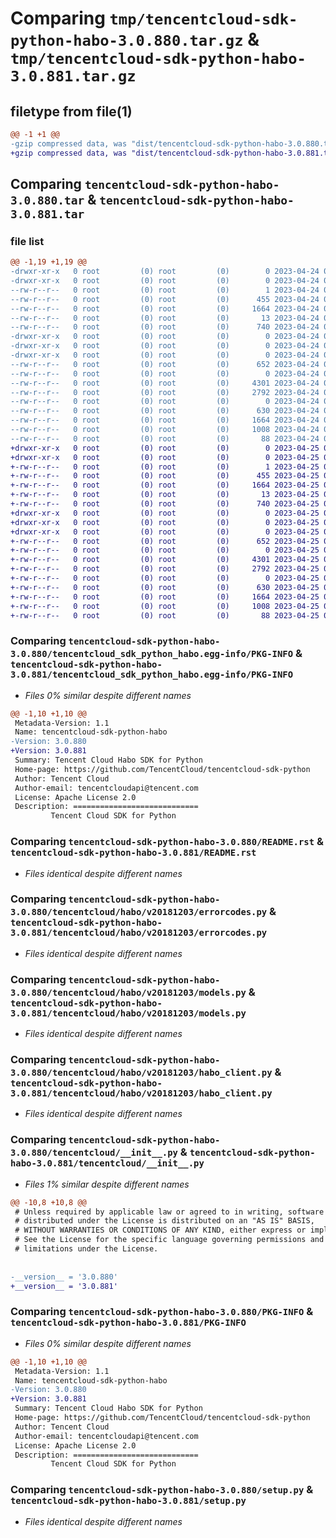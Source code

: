 # Comparing `tmp/tencentcloud-sdk-python-habo-3.0.880.tar.gz` & `tmp/tencentcloud-sdk-python-habo-3.0.881.tar.gz`

## filetype from file(1)

```diff
@@ -1 +1 @@
-gzip compressed data, was "dist/tencentcloud-sdk-python-habo-3.0.880.tar", last modified: Mon Apr 24 03:10:27 2023, max compression
+gzip compressed data, was "dist/tencentcloud-sdk-python-habo-3.0.881.tar", last modified: Tue Apr 25 00:41:55 2023, max compression
```

## Comparing `tencentcloud-sdk-python-habo-3.0.880.tar` & `tencentcloud-sdk-python-habo-3.0.881.tar`

### file list

```diff
@@ -1,19 +1,19 @@
-drwxr-xr-x   0 root         (0) root         (0)        0 2023-04-24 03:10:27.000000 tencentcloud-sdk-python-habo-3.0.880/
-drwxr-xr-x   0 root         (0) root         (0)        0 2023-04-24 03:10:27.000000 tencentcloud-sdk-python-habo-3.0.880/tencentcloud_sdk_python_habo.egg-info/
--rw-r--r--   0 root         (0) root         (0)        1 2023-04-24 03:10:27.000000 tencentcloud-sdk-python-habo-3.0.880/tencentcloud_sdk_python_habo.egg-info/dependency_links.txt
--rw-r--r--   0 root         (0) root         (0)      455 2023-04-24 03:10:27.000000 tencentcloud-sdk-python-habo-3.0.880/tencentcloud_sdk_python_habo.egg-info/SOURCES.txt
--rw-r--r--   0 root         (0) root         (0)     1664 2023-04-24 03:10:27.000000 tencentcloud-sdk-python-habo-3.0.880/tencentcloud_sdk_python_habo.egg-info/PKG-INFO
--rw-r--r--   0 root         (0) root         (0)       13 2023-04-24 03:10:27.000000 tencentcloud-sdk-python-habo-3.0.880/tencentcloud_sdk_python_habo.egg-info/top_level.txt
--rw-r--r--   0 root         (0) root         (0)      740 2023-04-24 03:10:27.000000 tencentcloud-sdk-python-habo-3.0.880/README.rst
-drwxr-xr-x   0 root         (0) root         (0)        0 2023-04-24 03:10:27.000000 tencentcloud-sdk-python-habo-3.0.880/tencentcloud/
-drwxr-xr-x   0 root         (0) root         (0)        0 2023-04-24 03:10:27.000000 tencentcloud-sdk-python-habo-3.0.880/tencentcloud/habo/
-drwxr-xr-x   0 root         (0) root         (0)        0 2023-04-24 03:10:27.000000 tencentcloud-sdk-python-habo-3.0.880/tencentcloud/habo/v20181203/
--rw-r--r--   0 root         (0) root         (0)      652 2023-04-24 03:10:27.000000 tencentcloud-sdk-python-habo-3.0.880/tencentcloud/habo/v20181203/errorcodes.py
--rw-r--r--   0 root         (0) root         (0)        0 2023-04-24 03:10:27.000000 tencentcloud-sdk-python-habo-3.0.880/tencentcloud/habo/v20181203/__init__.py
--rw-r--r--   0 root         (0) root         (0)     4301 2023-04-24 03:10:27.000000 tencentcloud-sdk-python-habo-3.0.880/tencentcloud/habo/v20181203/models.py
--rw-r--r--   0 root         (0) root         (0)     2792 2023-04-24 03:10:27.000000 tencentcloud-sdk-python-habo-3.0.880/tencentcloud/habo/v20181203/habo_client.py
--rw-r--r--   0 root         (0) root         (0)        0 2023-04-24 03:10:27.000000 tencentcloud-sdk-python-habo-3.0.880/tencentcloud/habo/__init__.py
--rw-r--r--   0 root         (0) root         (0)      630 2023-04-24 03:10:27.000000 tencentcloud-sdk-python-habo-3.0.880/tencentcloud/__init__.py
--rw-r--r--   0 root         (0) root         (0)     1664 2023-04-24 03:10:27.000000 tencentcloud-sdk-python-habo-3.0.880/PKG-INFO
--rw-r--r--   0 root         (0) root         (0)     1008 2023-04-24 03:10:27.000000 tencentcloud-sdk-python-habo-3.0.880/setup.py
--rw-r--r--   0 root         (0) root         (0)       88 2023-04-24 03:10:27.000000 tencentcloud-sdk-python-habo-3.0.880/setup.cfg
+drwxr-xr-x   0 root         (0) root         (0)        0 2023-04-25 00:41:55.000000 tencentcloud-sdk-python-habo-3.0.881/
+drwxr-xr-x   0 root         (0) root         (0)        0 2023-04-25 00:41:55.000000 tencentcloud-sdk-python-habo-3.0.881/tencentcloud_sdk_python_habo.egg-info/
+-rw-r--r--   0 root         (0) root         (0)        1 2023-04-25 00:41:55.000000 tencentcloud-sdk-python-habo-3.0.881/tencentcloud_sdk_python_habo.egg-info/dependency_links.txt
+-rw-r--r--   0 root         (0) root         (0)      455 2023-04-25 00:41:55.000000 tencentcloud-sdk-python-habo-3.0.881/tencentcloud_sdk_python_habo.egg-info/SOURCES.txt
+-rw-r--r--   0 root         (0) root         (0)     1664 2023-04-25 00:41:55.000000 tencentcloud-sdk-python-habo-3.0.881/tencentcloud_sdk_python_habo.egg-info/PKG-INFO
+-rw-r--r--   0 root         (0) root         (0)       13 2023-04-25 00:41:55.000000 tencentcloud-sdk-python-habo-3.0.881/tencentcloud_sdk_python_habo.egg-info/top_level.txt
+-rw-r--r--   0 root         (0) root         (0)      740 2023-04-25 00:41:55.000000 tencentcloud-sdk-python-habo-3.0.881/README.rst
+drwxr-xr-x   0 root         (0) root         (0)        0 2023-04-25 00:41:55.000000 tencentcloud-sdk-python-habo-3.0.881/tencentcloud/
+drwxr-xr-x   0 root         (0) root         (0)        0 2023-04-25 00:41:55.000000 tencentcloud-sdk-python-habo-3.0.881/tencentcloud/habo/
+drwxr-xr-x   0 root         (0) root         (0)        0 2023-04-25 00:41:55.000000 tencentcloud-sdk-python-habo-3.0.881/tencentcloud/habo/v20181203/
+-rw-r--r--   0 root         (0) root         (0)      652 2023-04-25 00:41:55.000000 tencentcloud-sdk-python-habo-3.0.881/tencentcloud/habo/v20181203/errorcodes.py
+-rw-r--r--   0 root         (0) root         (0)        0 2023-04-25 00:41:55.000000 tencentcloud-sdk-python-habo-3.0.881/tencentcloud/habo/v20181203/__init__.py
+-rw-r--r--   0 root         (0) root         (0)     4301 2023-04-25 00:41:55.000000 tencentcloud-sdk-python-habo-3.0.881/tencentcloud/habo/v20181203/models.py
+-rw-r--r--   0 root         (0) root         (0)     2792 2023-04-25 00:41:55.000000 tencentcloud-sdk-python-habo-3.0.881/tencentcloud/habo/v20181203/habo_client.py
+-rw-r--r--   0 root         (0) root         (0)        0 2023-04-25 00:41:55.000000 tencentcloud-sdk-python-habo-3.0.881/tencentcloud/habo/__init__.py
+-rw-r--r--   0 root         (0) root         (0)      630 2023-04-25 00:41:55.000000 tencentcloud-sdk-python-habo-3.0.881/tencentcloud/__init__.py
+-rw-r--r--   0 root         (0) root         (0)     1664 2023-04-25 00:41:55.000000 tencentcloud-sdk-python-habo-3.0.881/PKG-INFO
+-rw-r--r--   0 root         (0) root         (0)     1008 2023-04-25 00:41:55.000000 tencentcloud-sdk-python-habo-3.0.881/setup.py
+-rw-r--r--   0 root         (0) root         (0)       88 2023-04-25 00:41:55.000000 tencentcloud-sdk-python-habo-3.0.881/setup.cfg
```

### Comparing `tencentcloud-sdk-python-habo-3.0.880/tencentcloud_sdk_python_habo.egg-info/PKG-INFO` & `tencentcloud-sdk-python-habo-3.0.881/tencentcloud_sdk_python_habo.egg-info/PKG-INFO`

 * *Files 0% similar despite different names*

```diff
@@ -1,10 +1,10 @@
 Metadata-Version: 1.1
 Name: tencentcloud-sdk-python-habo
-Version: 3.0.880
+Version: 3.0.881
 Summary: Tencent Cloud Habo SDK for Python
 Home-page: https://github.com/TencentCloud/tencentcloud-sdk-python
 Author: Tencent Cloud
 Author-email: tencentcloudapi@tencent.com
 License: Apache License 2.0
 Description: ============================
         Tencent Cloud SDK for Python
```

### Comparing `tencentcloud-sdk-python-habo-3.0.880/README.rst` & `tencentcloud-sdk-python-habo-3.0.881/README.rst`

 * *Files identical despite different names*

### Comparing `tencentcloud-sdk-python-habo-3.0.880/tencentcloud/habo/v20181203/errorcodes.py` & `tencentcloud-sdk-python-habo-3.0.881/tencentcloud/habo/v20181203/errorcodes.py`

 * *Files identical despite different names*

### Comparing `tencentcloud-sdk-python-habo-3.0.880/tencentcloud/habo/v20181203/models.py` & `tencentcloud-sdk-python-habo-3.0.881/tencentcloud/habo/v20181203/models.py`

 * *Files identical despite different names*

### Comparing `tencentcloud-sdk-python-habo-3.0.880/tencentcloud/habo/v20181203/habo_client.py` & `tencentcloud-sdk-python-habo-3.0.881/tencentcloud/habo/v20181203/habo_client.py`

 * *Files identical despite different names*

### Comparing `tencentcloud-sdk-python-habo-3.0.880/tencentcloud/__init__.py` & `tencentcloud-sdk-python-habo-3.0.881/tencentcloud/__init__.py`

 * *Files 1% similar despite different names*

```diff
@@ -10,8 +10,8 @@
 # Unless required by applicable law or agreed to in writing, software
 # distributed under the License is distributed on an "AS IS" BASIS,
 # WITHOUT WARRANTIES OR CONDITIONS OF ANY KIND, either express or implied.
 # See the License for the specific language governing permissions and
 # limitations under the License.
 
 
-__version__ = '3.0.880'
+__version__ = '3.0.881'
```

### Comparing `tencentcloud-sdk-python-habo-3.0.880/PKG-INFO` & `tencentcloud-sdk-python-habo-3.0.881/PKG-INFO`

 * *Files 0% similar despite different names*

```diff
@@ -1,10 +1,10 @@
 Metadata-Version: 1.1
 Name: tencentcloud-sdk-python-habo
-Version: 3.0.880
+Version: 3.0.881
 Summary: Tencent Cloud Habo SDK for Python
 Home-page: https://github.com/TencentCloud/tencentcloud-sdk-python
 Author: Tencent Cloud
 Author-email: tencentcloudapi@tencent.com
 License: Apache License 2.0
 Description: ============================
         Tencent Cloud SDK for Python
```

### Comparing `tencentcloud-sdk-python-habo-3.0.880/setup.py` & `tencentcloud-sdk-python-habo-3.0.881/setup.py`

 * *Files identical despite different names*

